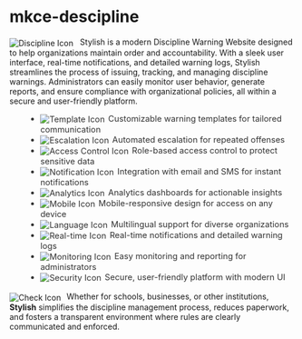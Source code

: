 # mkce-descipline
<p>
  <img src="https://img.icons8.com/fluency/48/discipline.png" alt="Discipline Icon" style="vertical-align:middle; margin-right:8px;">
  Stylish is a modern Discipline Warning Website designed to help organizations maintain order and accountability. With a sleek user interface, real-time notifications, and detailed warning logs, Stylish streamlines the process of issuing, tracking, and managing discipline warnings. Administrators can easily monitor user behavior, generate reports, and ensure compliance with organizational policies, all within a secure and user-friendly platform.
</p>
<ul style="list-style-type: disc; margin-left: 2em; color: #333; font-size: 1.05em;">
  <li><img src="https://img.icons8.com/color/24/edit-file.png" alt="Template Icon" style="vertical-align:middle; margin-right:6px;">Customizable warning templates for tailored communication</li>
  <li><img src="https://img.icons8.com/color/24/alarm.png" alt="Escalation Icon" style="vertical-align:middle; margin-right:6px;">Automated escalation for repeated offenses</li>
  <li><img src="https://img.icons8.com/color/24/lock-2.png" alt="Access Control Icon" style="vertical-align:middle; margin-right:6px;">Role-based access control to protect sensitive data</li>
  <li><img src="https://img.icons8.com/color/24/new-post.png" alt="Notification Icon" style="vertical-align:middle; margin-right:6px;">Integration with email and SMS for instant notifications</li>
  <li><img src="https://img.icons8.com/color/24/combo-chart--v1.png" alt="Analytics Icon" style="vertical-align:middle; margin-right:6px;">Analytics dashboards for actionable insights</li>
  <li><img src="https://img.icons8.com/color/24/smartphone-tablet.png" alt="Mobile Icon" style="vertical-align:middle; margin-right:6px;">Mobile-responsive design for access on any device</li>
  <li><img src="https://img.icons8.com/color/24/language.png" alt="Language Icon" style="vertical-align:middle; margin-right:6px;">Multilingual support for diverse organizations</li>
  <li><img src="https://img.icons8.com/color/24/appointment-reminders--v1.png" alt="Real-time Icon" style="vertical-align:middle; margin-right:6px;">Real-time notifications and detailed warning logs</li>
  <li><img src="https://img.icons8.com/color/24/monitor.png" alt="Monitoring Icon" style="vertical-align:middle; margin-right:6px;">Easy monitoring and reporting for administrators</li>
  <li><img src="https://img.icons8.com/color/24/security-checked.png" alt="Security Icon" style="vertical-align:middle; margin-right:6px;">Secure, user-friendly platform with modern UI</li>
</ul>
<p style="margin-top: 1em;">
  <img src="https://img.icons8.com/fluency/32/checked-checkbox.png" alt="Check Icon" style="vertical-align:middle; margin-right:6px;">
  Whether for schools, businesses, or other institutions, <strong>Stylish</strong> simplifies the discipline management process, reduces paperwork, and fosters a transparent environment where rules are clearly communicated and enforced.
</p>
